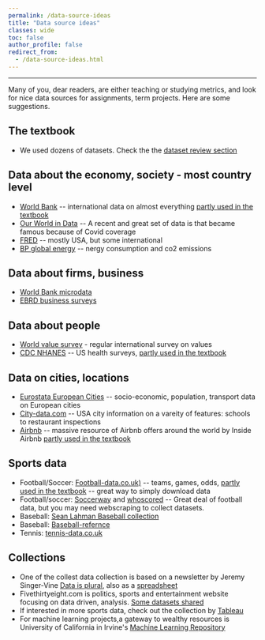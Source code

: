 ```yaml
---
permalink: /data-source-ideas
title: "Data source ideas"
classes: wide
toc: false
author_profile: false
redirect_from:
  - /data-source-ideas.html
---
```

___

Many of you, dear readers, are either teaching or studying metrics, and look for nice data sources for assignments, term projects. Here are some suggestions. 


## The textbook
* We used dozens of datasets. Check the the [dataset review section](/datasets/)


## Data about the economy, society - most country level

* [World Bank](https://data.worldbank.org/) -- international data on almost everything [partly used in the textbook](/casestudies/#ch08b-how-is-life-expectancy-related-to-the-average-income-of-a-country)
* [Our World in Data](https://ourworldindata.org/) -- A recent and great set of data is that became famous because of Covid coverage
* [FRED]( https://fred.stlouisfed.org/) -- mostly USA, but some international 
* [BP global energy](https://www.bp.com/en/global/corporate/energy-economics/statistical-review-of-world-energy.html) -- nergy consumption and co2 emissions

## Data about firms, business

* [World Bank microdata](https://microdata.worldbank.org/index.php/home)
* [EBRD business surveys](https://www.beeps-ebrd.com/)

## Data about people
* [World value survey](https://www.worldvaluessurvey.org/wvs.jsp) - regular international survey on values
* [CDC NHANES](https://www.cdc.gov/nchs/nhanes/index.htm) -- US health surveys, [partly used in the textbook](/casestudies/#ch19a-food-and-health)

## Data on cities, locations
* [Eurostata European Cities](https://ec.europa.eu/eurostat/statistics-explained/index.php?title=Statistics_on_European_cities) -- socio-economic, population, transport data on European cities
* [City-data.com](https://www.city-data.com/) -- USA city information on a vareity of features: schools to restaurant inspections
* [Airbnb](http://insideairbnb.com/) -- massive resource of Airbnb offers around the world by Inside Airbnb  [partly used in the textbook](/casestudies/#ch14b-predicting-airbnb-apartment-prices-selecting-a-regression-model)


## Sports data
* Football/Soccer: [Football-data.co.uk)](https://football-data.co.uk/) -- teams, games, odds, [partly used in the textbook](/casestudies/#ch24-estimating-the-impact-of-replacing-football-team-managers) -- great way to simply download data
* Football/soccer:  [Soccerway](https://int.soccerway.com/) and [whoscored](http://whoscored.com/) -- Great deal of football data,  but you may need webscraping to collect datasets. 
* Baseball: [Sean Lahman Baseball collection](http://www.seanlahman.com/baseball-archive/statistics/)
* Baseball: [Baseball-refernce](https://www.baseball-reference.com/)
* Tennis: [tennis-data.co.uk](http://www.tennis-data.co.uk/data.php)

## Collections
* One of the collest  data collection is based on a newsletter by Jeremy Singer-Vine [Data is plural](https://www.data-is-plural.com/), also as a [spreadsheet](https://docs.google.com/spreadsheets/d/1wZhPLMCHKJvwOkP4juclhjFgqIY8fQFMemwKL2c64vk/edit#gid=0)
* Fivethirtyeight.com is politics, sports and entertainment website focusing on data driven, analysis. [Some datasets shared](https://data.fivethirtyeight.com/)
* If interested in more sports data, check out the collection by [Tableau](https://public.tableau.com/s/blog/2014/03/where-find-sports-data)
* For machine learning projects,a gateway to wealthy resources is University of California in Irvine's  [Machine Learning Repository ](https://archive.ics.uci.edu/ml/index.php)

